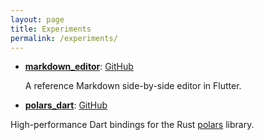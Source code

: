 ```yaml
---
layout: page
title: Experiments
permalink: /experiments/
---
```


- [**markdown_editor**](/md-edit): [GitHub](https://github.com/Desdaemon/markdown_editor)

  A reference Markdown side-by-side editor in Flutter.

- [**polars_dart**](/polars_dart): [GitHub](https://github.com/Desdaemon/polars_dart)

High-performance Dart bindings for the Rust [polars](https://pola.rs) library.